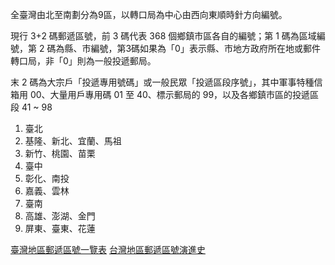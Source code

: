 全臺灣由北至南劃分為9區，以轉口局為中心由西向東順時針方向編號。

現行 3+2 碼郵遞區號，前 3 碼代表 368 個鄉鎮市區各自的編號；第 1 碼為區域編號，第 2 碼為縣、市編號，第3碼如果為「0」表示縣、市地方政府所在地或郵件轉口局，非「0」則為一般投遞郵局。

末 2 碼為大宗戶「投遞專用號碼」或一般民眾「投遞區段序號」，其中軍事特種信箱用 00、大量用戶專用碼 01 至 40、標示郵局的 99，以及各鄉鎮市區的投遞區段 41 ~ 98

1. 臺北
2. 基隆、新北、宜蘭、馬祖
3. 新竹、桃園、苗栗
4. 臺中
5. 彰化、南投
6. 嘉義、雲林
7. 臺南
8. 高雄、澎湖、金門
9. 屏東、臺東、花蓮

[臺灣地區郵遞區號一覽表](https://zh.wikipedia.org/wiki/臺灣地區郵遞區號一覽表)
[台灣地區郵遞區號演進史](http://blog.xuite.net/a891055856/001/30558589)
